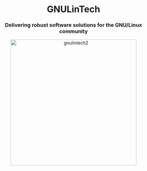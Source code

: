 <div align="center">
  <h1>GNULinTech</h1>
  <h3>Delivering robust software solutions for the GNU/Linux community</h3>
  <img width="400" height="400" alt="gnulintech2" src="https://github.com/user-attachments/assets/96367c57-7f2d-471f-9532-b171af825571" />
</div
